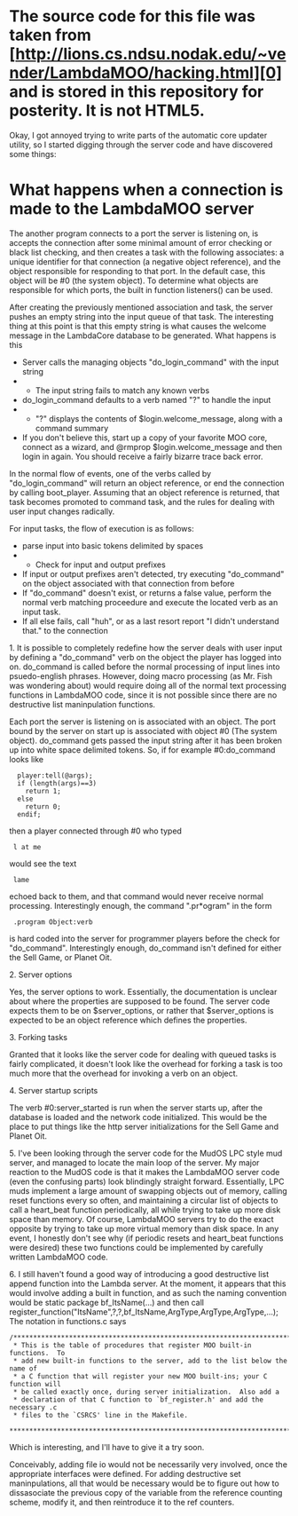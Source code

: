 # The source code for this file was taken from [http://lions.cs.ndsu.nodak.edu/~vender/LambdaMOO/hacking.html][0] and is stored in this repository for posterity. It is not HTML5\.

Okay, I got annoyed trying to write parts of the automatic core updater
utility, so I started digging through the server code and have discovered
some things:

# What happens when a connection is made to the LambdaMOO server

The another program connects to a port the server is listening on,
is accepts the connection after some minimal amount of error checking
or black list checking, and then creates a task with the following
associates: a unique identifier for that connection (a negative object
reference), and the object responsible for responding to that port.
In the default case, this object will be \#0 (the system object).
To determine what objects are responsible for which ports, the built in
function listeners() can be used. 

After creating the previously mentioned association and task, the server pushes
an empty string into the input queue of that task. The interesting thing
at this point is that this empty string is what causes the welcome message
in the LambdaCore database to be generated. What happens is this

* Server calls the managing objects "do\_login\_command" with the
input string
* * The input string fails to match any known verbs
* do\_login\_command defaults to a verb named "?" to handle the input
* * "?" displays the contents of $login.welcome\_message, along with a command
summary
* If you don't believe this, start up a copy of your favorite MOO core, connect
as a wizard, and @rmprop $login.welcome\_message and then login in again.
You should receive a fairly bizarre trace back error.

In the normal flow of events, one of the verbs called by "do\_login\_command"
will return an object reference, or end the connection by calling boot\_player.
Assuming that an object reference is returned, that task becomes promoted
to command task, and the rules for dealing with user input changes radically.

For input tasks, the flow of execution is as follows:

* parse input into basic tokens delimited by spaces
* * Check for input and output prefixes
* If input or output prefixes aren't detected, try executing
"do\_command" on the object associated with that connection from before
* If "do\_command" doesn't exist, or returns a false value, perform the
normal verb matching proceedure and execute the located verb as an
input task.
* If all else fails, call "huh", or as a last resort report 
"I didn't understand that." to the connection

1\. It is possible to completely redefine how the server deals with
user input by defining a "do\_command" verb on the object the player
has logged into on. do\_command is called before the normal processing
of input lines into psuedo-english phrases. However, doing macro
processing (as Mr. Fish was wondering about) would require doing all of the
normal text processing functions in LambdaMOO code, since it is not possible
since there are no destructive list maninpulation functions.

Each port the server is listening on is associated with an object. The
port bound by the server on start up is associated with object \#0
(The system object). do\_command gets passed the input string after
it has been broken up into white space delimited tokens. So, if for example 
\#0:do\_command looks like

    
    
      player:tell(@args);
      if (length(args)==3)
        return 1;
      else
        return 0;
      endif;
    
    

then a player connected through \#0 who typed

    
    
     l at me
    
    

would see the text

    
    
     lame
    
    

echoed back to them, and that command would never receive normal processing.
Interestingly enough, the command ".pr\*ogram" in the form

    
     .program Object:verb
    

is hard coded into the server for programmer players before the check for
"do\_command". Interestingly enough, do\_command isn't defined for either
the Sell Game, or Planet Oit.

2\. Server options

Yes, the server options to work. Essentially, the documentation is unclear
about where the properties are supposed to be found. The server code
expects them to be on $server\_options, or rather that $server\_options is
expected to be an object reference which defines the properties.

3\. Forking tasks

Granted that it looks like the server code for dealing with queued tasks
is fairly complicated, it doesn't look like the overhead for forking a task
is too much more that the overhead for invoking a verb on an object.

4\. Server startup scripts

The verb \#0:server\_started is run when the server starts up, after the 
database is loaded and the network code initialized. This would be the
place to put things like the http server initializations for the Sell Game
and Planet Oit.

5\. I've been looking through the server code for the MudOS LPC style
mud server, and managed to locate the main loop of the server. My major
reaction to the MudOS code is that it makes the LambdaMOO server code
(even the confusing parts) look blindingly straight forward. Essentially,
LPC muds implement a large amount of swapping objects out of memory,
calling reset functions every so often, and maintaining a circular list of 
objects to call a heart\_beat function periodically, all while trying to take
up more disk space than memory. Of course, LambdaMOO servers try to do
the exact opposite by trying to take up more virtual memory than disk space.
In any event, I honestly don't see why (if periodic resets and heart\_beat
functions were desired) these two functions could be implemented by carefully
written LambdaMOO code.

6\. I still haven't found a good way of introducing a good destructive list
append function into the Lambda server. At the moment, it appears that
this would involve adding a built in function, and as such the naming
convention would be
static package bf\_ItsName(...)
and then call
register\_function("ItsName",?,?,bf\_ItsName,ArgType,ArgType,ArgType,...);
The notation in functions.c says

    
    /*****************************************************************************
     * This is the table of procedures that register MOO built-in functions.  To
     * add new built-in functions to the server, add to the list below the name of
     * a C function that will register your new MOO built-ins; your C function will
     * be called exactly once, during server initialization.  Also add a
     * declaration of that C function to `bf_register.h' and add the necessary .c
     * files to the `CSRCS' line in the Makefile.
     ****************************************************************************/
    

Which is interesting, and I'll have to give it a try soon.

Conceivably, adding file io would not be necessarily very involved, once
the appropriate interfaces were defined. For adding destructive set 
maninpulations, all that would be necessary would be to figure out how to
dissasociate the previous copy of the variable from the reference counting
scheme, modify it, and then reintroduce it to the ref counters.



[0]: http://lions.cs.ndsu.nodak.edu/~vender/LambdaMOO/hacking.html